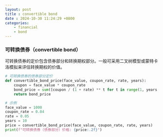 ```yaml
---
layout: post
title : convertible bond
date : 2024-10-30 11:24:29 +0800
categories: 
    - financial
    - bond
---
```


<script>
  MathJax = {
    tex: {
      inlineMath: [['$', '$'], ['\\(', '\\)']],
      displayMath: [['$$', '$$'], ['\\[', '\\]']]
    }
  };
</script>
<script src="https://cdn.jsdelivr.net/npm/mathjax@3/es5/tex-mml-chtml.js"></script>

### 可转换债券（convertible bond）

可转换债券的定价包含债券部分和转换期权部分。一般可采用二叉树模型或蒙特卡洛模拟来评估转换期权的价值。

```py
# 可转换债券的债券部分定价
def convertible_bond_price(face_value, coupon_rate, rate, years):
    coupon = face_value * coupon_rate
    bond_price = sum([coupon / (1 + rate) ** t for t in range(1, years + 1)]) + face_value / (1 + rate) ** years
    return bond_price

# 示例
face_value = 1000
coupon_rate = 0.04
rate = 0.05
years = 10
price = convertible_bond_price(face_value, coupon_rate, rate, years)
print(f"可转换债券（债券部分）价格: {price:.2f}")
```